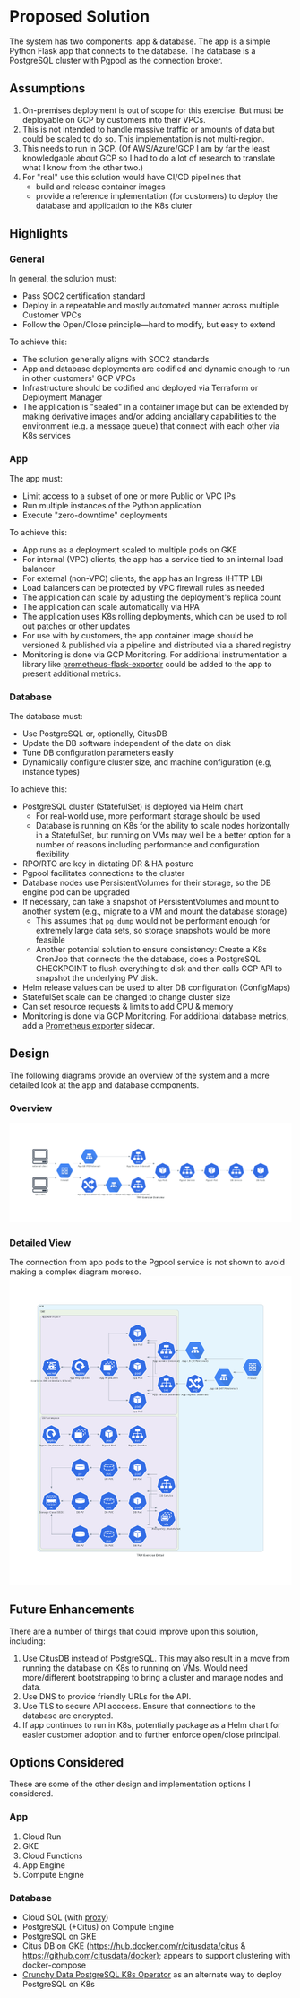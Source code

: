 # Proposed Solution

The system has two components: app & database. The app is a simple Python Flask app that connects to the database. The database is a PostgreSQL cluster with Pgpool as the connection broker.

## Assumptions
1. On-premises deployment is out of scope for this exercise. But must be deployable on GCP by customers into their VPCs.
1. This is not intended to handle massive traffic or amounts of data but could be scaled to do so. This implementation is not multi-region.
1. This needs to run in GCP. (Of AWS/Azure/GCP I am by far the least knowledgable about GCP so I had to do a lot of research to translate what I know from the other two.)
1. For "real" use this solution would have CI/CD pipelines that
    - build and release container images
    - provide a reference implementation (for customers) to deploy the database and application to the K8s cluter

## Highlights

### General
In general, the solution must:
- Pass SOC2 certification standard
- Deploy in a repeatable and mostly automated manner across multiple Customer VPCs
- Follow the Open/Close principle—hard to modify, but easy to extend

To achieve this:
- The solution generally aligns with SOC2 standards
- App and database deployments are codified and dynamic enough to run in other customers' GCP VPCs
- Infrastructure should be codified and deployed via Terraform or Deployment Manager
- The application is "sealed" in a container image but can be extended by making derivative images and/or adding anciallary capabilities to the environment (e.g. a message queue) that connect with each other via K8s services

### App
The app must:

- Limit access to a subset of one or more Public or VPC IPs
- Run multiple instances of the Python application
- Execute "zero-downtime" deployments

To achieve this:

- App runs as a deployment scaled to multiple pods on GKE
- For internal (VPC) clients, the app has a service tied to an internal load balancer
- For external (non-VPC) clients, the app has an Ingress (HTTP LB)
- Load balancers can be protected by VPC firewall rules as needed
- The application can scale by adjusting the deployment's replica count
- The application can scale automatically via HPA
- The application uses K8s rolling deployments, which can be used to roll out patches or other updates
- For use with by customers, the app container image should be versioned & published via a pipeline and distributed via a shared registry
- Monitoring is done via GCP Monitoring. For additional instrumentation a library like [prometheus-flask-exporter](https://pypi.org/project/prometheus-flask-exporter/) could be added to the app to present additional metrics.

### Database
The database must:

- Use PostgreSQL or, optionally, CitusDB
- Update the DB software independent of the data on disk
- Tune DB configuration parameters easily
- Dynamically configure cluster size, and machine configuration (e.g, instance types)

To achieve this:

- PostgreSQL cluster (StatefulSet) is deployed via Helm chart
   - For real-world use, more performant storage should be used
   - Database is running on K8s for the ability to scale nodes horizontally in a StatefulSet, but running on VMs may well be a better option for a number of reasons including performance and configuration flexibility
- RPO/RTO are key in dictating DR & HA posture
- Pgpool facilitates connections to the cluster
- Database nodes use PersistentVolumes for their storage, so the DB engine pod can be upgraded
- If necessary, can take a snapshot of PersistentVolumes and mount to another system (e.g., migrate to a VM and mount the database storage)
   - This assumes that `pg_dump` would not be performant enough for extremely large data sets, so storage snapshots would be more feasible
   - Another potential solution to ensure consistency: Create a K8s CronJob that connects the the database, does a PostgreSQL CHECKPOINT to flush everything to disk and then calls GCP API to snapshot the underlying PV disk.
- Helm release values can be used to alter DB configuration (ConfigMaps)
- StatefulSet scale can be changed to change cluster size
- Can set resource requests & limits to add CPU & memory
- Monitoring is done via GCP Monitoring. For additional database metrics, add a [Prometheus exporter](https://github.com/prometheus-community/postgres_exporter) sidecar.

## Design
The following diagrams provide an overview of the system and a more detailed look at the app and database components.

### Overview
![Architecture Overview](docs/trm_exercise_overview.png)

### Detailed View
The connection from app pods to the Pgpool service is not shown to avoid making a complex diagram moreso.
![Architecture Detail](docs/trm_exercise_detail.png)

## Future Enhancements
There are a number of things that could improve upon this solution, including:
1. Use CitusDB instead of PostgreSQL. This may also result in a move from running the database on K8s to running on VMs. Would need more/different bootstrapping to bring a cluster and manage nodes and data.
1. Use DNS to provide friendly URLs for the API.
1. Use TLS to secure API acccess. Ensure that connections to the database are encrypted.
1. If app continues to run in K8s, potentially package as a Helm chart for easier customer adoption and to further enforce open/close principal.

## Options Considered
These are some of the other design and implementation options I considered.

### App

1. Cloud Run
1. GKE
1. Cloud Functions
1. App Engine
1. Compute Engine

### Database

- Cloud SQL (with [proxy](https://cloud.google.com/sql/docs/mysql/connect-kubernetes-engine))
- PostgreSQL (+Citus) on Compute Engine
- PostgreSQL on GKE
- Citus DB on GKE (https://hub.docker.com/r/citusdata/citus & https://github.com/citusdata/docker); appears to support clustering with docker-compose
- [Crunchy Data PostgreSQL K8s Operator](https://github.com/CrunchyData/postgres-operator) as an alternate way to deploy PostgreSQL on K8s
